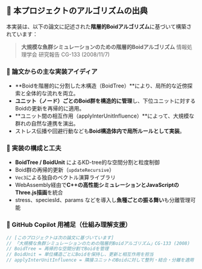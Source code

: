 
## 📘 本プロジェクトのアルゴリズムの出典

本実装は、以下の論文に記述された**階層的Boidアルゴリズム**に基づいて構築されています：

> **大規模な魚群シミュレーションのための階層的Boidアルゴリズム**
> 情報処理学会 研究報告 CG-133 (2008/11/7)

### 📌 論文からの主な実装アイディア

* \*\*Boidを階層的に分割した木構造（BoidTree）\*\*により、局所的な近傍探索と全体的な流れを両立。
* **ユニット（ノード）ごとのBoid群を構造的に管理**し、下位ユニットに対するBoidの更新を再帰的に適用。
* \*\*ユニット間の相互作用（applyInterUnitInfluence）\*\*によって、大規模な群れの自然な連携を演出。
* ストレス伝播や回避行動なども**Boid構造体内で局所ルールとして実装**。

### 🧠 実装の構成と工夫

* **BoidTree / BoidUnit** によるKD-tree的な空間分割と粒度制御
* Boid群の再帰的更新（`updateRecursive`）
* `Vec3`による独自のベクトル演算ライブラリ
* WebAssembly経由で**C++の高性能シミュレーションとJavaScriptのThree.js描画**を統合
* stress、speciesId、params などを導入し**魚種ごとの振る舞い**も分離管理可能

### 🔄 GitHub Copilot 用補足（仕組み理解支援）

```cpp
// [このプロジェクトは次の論文に基づいています]
// 「大規模な魚群シミュレーションのための階層的Boidアルゴリズム」CG-133 (2008)
// BoidTree = 再帰的な空間分割でBoidを管理
// BoidUnit = 単位構造ごとにBoidを保持し、更新と相互作用を担当
// applyInterUnitInfluence = 隣接ユニットのBoidに対して整列・結合・分離を適用
```
